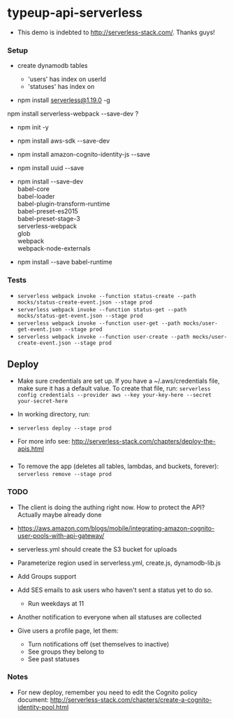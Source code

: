 # typeup-api-serverless

- This demo is indebted to http://serverless-stack.com/. Thanks guys!

### Setup
- create dynamodb tables
  - 'users' has index on userId
  - 'statuses' has index on

- npm install serverless@1.19.0 -g

npm install serverless-webpack --save-dev
?

- npm init -y
- npm install aws-sdk --save-dev

- npm install amazon-cognito-identity-js --save

- npm install uuid --save
- npm install --save-dev \
    babel-core \
    babel-loader \
    babel-plugin-transform-runtime \
    babel-preset-es2015 \
    babel-preset-stage-3 \
    serverless-webpack \
    glob \
    webpack \
    webpack-node-externals
- npm install --save babel-runtime

### Tests

- `serverless webpack invoke --function status-create --path mocks/status-create-event.json --stage prod`
- `serverless webpack invoke --function status-get --path mocks/status-get-event.json --stage prod`
- `serverless webpack invoke --function user-get --path mocks/user-get-event.json --stage prod`
- `serverless webpack invoke --function user-create --path mocks/user-create-event.json --stage prod`

## Deploy
- Make sure credentials are set up. If you have a ~/.aws/credentials file, make sure it has a default value. To create that file, run:
`serverless config credentials --provider aws --key your-key-here --secret your-secret-here`

- In working directory, run:
- `serverless deploy --stage prod`
- For more info see: http://serverless-stack.com/chapters/deploy-the-apis.html

###
- To remove the app (deletes all tables, lambdas, and buckets, forever):
`serverless remove --stage prod `


### TODO


- The client is doing the authing right now. How to protect the API? Actually maybe already done
- https://aws.amazon.com/blogs/mobile/integrating-amazon-cognito-user-pools-with-api-gateway/

- serverless.yml should create the S3 bucket for uploads
- Parameterize region used in serverless.yml, create.js, dynamodb-lib.js
- Add Groups support
- Add SES emails to ask users who haven't sent a status yet to do so.
  - Run weekdays at 11
- Another notification to everyone when all statuses are collected

- Give users a profile page, let them:
  - Turn notifications off (set themselves to inactive)
  - See groups they belong to
  - See past statuses

### Notes
- For new deploy, remember you need to edit the Cognito policy document:
http://serverless-stack.com/chapters/create-a-cognito-identity-pool.html

